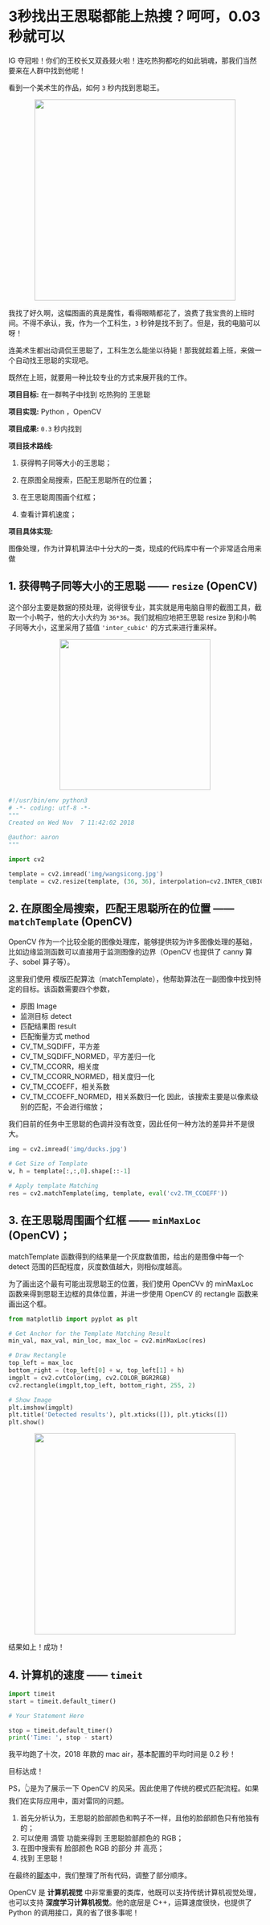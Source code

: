 # 3秒找出王思聪都能上热搜？呵呵，0.03秒就可以

IG 夺冠啦！你们的王校长又双叒叕火啦！连吃热狗都吃的如此销魂，那我们当然要来在人群中找到他呢！

看到一个美术生的作品，如何 `3` 秒内找到思聪王。

<div align=center><img src="./img/ducks.jpg" width = "400"></div>

我找了好久啊，这幅图画的真是魔性，看得眼睛都花了，浪费了我宝贵的上班时间。不得不承认，我，作为一个工科生，`3` 秒钟是找不到了。但是，我的电脑可以呀！

连美术生都出动调侃王思聪了，工科生怎么能坐以待毙！那我就趁着上班，来做一个自动找王思聪的实现吧。

既然在上班，就要用一种比较专业的方式来展开我的工作。

**项目目标:** 在一群鸭子中找到 吃热狗的 王思聪

**项目实现:** Python ，OpenCV

**项目成果:** `0.3` 秒内找到

**项目技术路线:**

1. 获得鸭子同等大小的王思聪；

2. 在原图全局搜索，匹配王思聪所在的位置；

3. 在王思聪周围画个红框；

4. 查看计算机速度；

**项目具体实现:**

图像处理，作为计算机算法中十分大的一类，现成的代码库中有一个非常适合用来做

## 1. 获得鸭子同等大小的王思聪 —— `resize` (OpenCV)

这个部分主要是数据的预处理，说得很专业，其实就是用电脑自带的截图工具，截取一个小鸭子，他的大小大约为 `36*36`。我们就相应地把王思聪 resize 到和小鸭子同等大小，这里采用了插值 `'inter_cubic'` 的方式来进行重采样。

<div align=center><img src="./img/wangsicong.jpg" width = "300"></div>

```python
#!/usr/bin/env python3
# -*- coding: utf-8 -*-
"""
Created on Wed Nov  7 11:42:02 2018

@author: aaron
"""

import cv2

template = cv2.imread('img/wangsicong.jpg')
template = cv2.resize(template, (36, 36), interpolation=cv2.INTER_CUBIC)
```
## 2. 在原图全局搜索，匹配王思聪所在的位置 —— `matchTemplate` (OpenCV)
OpenCV 作为一个比较全能的图像处理库，能够提供较为许多图像处理的基础，比如边缘监测函数可以直接用于监测图像的边界（OpenCV 也提供了 canny 算子、sobel 算子等）。

这里我们使用 模版匹配算法（matchTemplate），他帮助算法在一副图像中找到特定的目标。该函数需要四个参数，
- 原图 Image
- 监测目标 detect
- 匹配结果图 result
- 匹配衡量方式 method
- CV_TM_SQDIFF，平方差
- CV_TM_SQDIFF_NORMED，平方差归一化
- CV_TM_CCORR，相关度
- CV_TM_CCORR_NORMED，相关度归一化
- CV_TM_CCOEFF，相关系数
- CV_TM_CCOEFF_NORMED，相关系数归一化
因此，该搜索主要是以像素级别的匹配，不会进行缩放；

我们目前的任务中王思聪的色调并没有改变，因此任何一种方法的差异并不是很大。

```python
img = cv2.imread('img/ducks.jpg')

# Get Size of Template
w, h = template[:,:,0].shape[::-1] 

# Apply template Matching
res = cv2.matchTemplate(img, template, eval('cv2.TM_CCOEFF'))
```
## 3. 在王思聪周围画个红框 —— `minMaxLoc` (OpenCV)；
matchTemplate 函数得到的结果是一个灰度数值图，给出的是图像中每一个 detect 范围的匹配程度，灰度数值越大，则相似度越高。

为了画出这个最有可能出现思聪王的位置，我们使用 OpenCVv 的 minMaxLoc 函数来得到思聪王边框的具体位置，并进一步使用 OpenCV 的 rectangle 函数来画出这个框。
```python
from matplotlib import pyplot as plt

# Get Anchor for the Template Matching Result
min_val, max_val, min_loc, max_loc = cv2.minMaxLoc(res)

# Draw Rectangle
top_left = max_loc
bottom_right = (top_left[0] + w, top_left[1] + h)
imgplt = cv2.cvtColor(img, cv2.COLOR_BGR2RGB)
cv2.rectangle(imgplt,top_left, bottom_right, 255, 2)

# Show Image
plt.imshow(imgplt)
plt.title('Detected results'), plt.xticks([]), plt.yticks([])
plt.show()
```
<div align=center><img src="./img/detected.jpg" width = "400"></div>

结果如上！成功！

## 4. 计算机的速度 —— `timeit`
```python
import timeit
start = timeit.default_timer()

# Your Statement Here

stop = timeit.default_timer()
print('Time: ', stop - start)
```

我平均跑了十次，2018 年款的 mac air，基本配置的平均时间是 0.2 秒！

目标达成！

PS，👆是为了展示一下 OpenCV 的风采。因此使用了传统的模式匹配流程。如果我们在实际应用中，面对雷同的问题。

1. 首先分析认为，王思聪的脸部颜色和鸭子不一样，且他的脸部颜色只有他独有的；
2. 可以使用 滴管 功能来得到 王思聪脸部颜色的 RGB；
3. 在图中搜索有 脸部颜色 RGB 的部分 并 高亮；
4. 找到 王思聪！

在最终的[脚本](./wangsicong.py)中，我们整理了所有代码，调整了部分顺序。


OpenCV 是 **计算机视觉** 中非常重要的类库，他既可以支持传统计算机视觉处理，也可以支持 **深度学习计算机视觉**。他的底层是 C++，运算速度很快，也提供了 Python 的调用接口，真的省了很多事呢！
